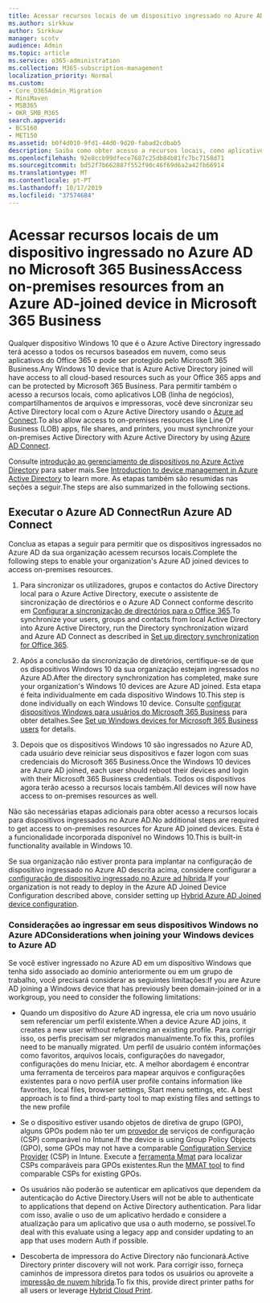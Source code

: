 ```yaml
---
title: Acessar recursos locais de um dispositivo ingressado no Azure AD no Microsoft 365 Business
ms.author: sirkkuw
author: Sirkkuw
manager: scotv
audience: Admin
ms.topic: article
ms.service: o365-administration
ms.collection: M365-subscription-management
localization_priority: Normal
ms.custom:
- Core_O365Admin_Migration
- MiniMaven
- MSB365
- OKR_SMB_M365
search.appverid:
- BCS160
- MET150
ms.assetid: b0f4d010-9fd1-44d0-9d20-fabad2cdbab5
description: Saiba como obter acesso a recursos locais, como aplicativos de linha de negócios, compartilhamentos de arquivos e impressoras de um dispositivo do Windows 10 ingressado no Azure Active Directory.
ms.openlocfilehash: 92e8ccb99dfece7687c25db84b81fc7bc7158d71
ms.sourcegitcommit: bd52f7b662887f552f90c46f69d6a2a42fb66914
ms.translationtype: MT
ms.contentlocale: pt-PT
ms.lasthandoff: 10/17/2019
ms.locfileid: "37574684"
---
```

# <a name="access-on-premises-resources-from-an-azure-ad-joined-device-in-microsoft-365-business"></a><span data-ttu-id="f35de-103">Acessar recursos locais de um dispositivo ingressado no Azure AD no Microsoft 365 Business</span><span class="sxs-lookup"><span data-stu-id="f35de-103">Access on-premises resources from an Azure AD-joined device in Microsoft 365 Business</span></span>

<span data-ttu-id="f35de-104">Qualquer dispositivo Windows 10 que é o Azure Active Directory ingressado terá acesso a todos os recursos baseados em nuvem, como seus aplicativos do Office 365 e pode ser protegido pelo Microsoft 365 Business.</span><span class="sxs-lookup"><span data-stu-id="f35de-104">Any Windows 10 device that is Azure Active Directory joined will have access to all cloud-based resources such as your Office 365 apps and can be protected by Microsoft 365 Business.</span></span> <span data-ttu-id="f35de-105">Para permitir também o acesso a recursos locais, como aplicativos LOB (linha de negócios), compartilhamentos de arquivos e impressoras, você deve sincronizar seu Active Directory local com o Azure Active Directory usando o [Azure ad Connect](https://docs.microsoft.com/en-us/azure/active-directory/connect/active-directory-aadconnect).</span><span class="sxs-lookup"><span data-stu-id="f35de-105">To also allow access to on-premises resources like Line Of Business (LOB) apps, file shares, and printers, you must synchronize your on-premises Active Directory with Azure Active Directory by using [Azure AD Connect](https://docs.microsoft.com/en-us/azure/active-directory/connect/active-directory-aadconnect).</span></span> 

<span data-ttu-id="f35de-106">Consulte [introdução ao gerenciamento de dispositivos no Azure Active Directory](https://docs.microsoft.com/en-us/azure/active-directory/device-management-introduction) para saber mais.</span><span class="sxs-lookup"><span data-stu-id="f35de-106">See [Introduction to device management in Azure Active Directory](https://docs.microsoft.com/en-us/azure/active-directory/device-management-introduction) to learn more.</span></span>
<span data-ttu-id="f35de-107">As etapas também são resumidas nas seções a seguir.</span><span class="sxs-lookup"><span data-stu-id="f35de-107">The steps are also summarized in the following sections.</span></span>

## <a name="run-azure-ad-connect"></a><span data-ttu-id="f35de-108">Executar o Azure AD Connect</span><span class="sxs-lookup"><span data-stu-id="f35de-108">Run Azure AD Connect</span></span>

<span data-ttu-id="f35de-109">Conclua as etapas a seguir para permitir que os dispositivos ingressados no Azure AD da sua organização acessem recursos locais.</span><span class="sxs-lookup"><span data-stu-id="f35de-109">Complete the following steps to enable your organization's Azure AD joined devices to access on-premises resources.</span></span>
  
1. <span data-ttu-id="f35de-110">Para sincronizar os utilizadores, grupos e contactos do Active Directory local para o Azure Active Directory, execute o assistente de sincronização de directórios e o Azure AD Connect conforme descrito em [Configurar a sincronização de directórios para o Office 365](https://support.office.com/article/1b3b5318-6977-42ed-b5c7-96fa74b08846).</span><span class="sxs-lookup"><span data-stu-id="f35de-110">To synchronize your users, groups and contacts from local Active Directory into Azure Active Directory, run the Directory synchronization wizard and Azure AD Connect as described in [Set up directory synchronization for Office 365](https://support.office.com/article/1b3b5318-6977-42ed-b5c7-96fa74b08846).</span></span>
    
2. <span data-ttu-id="f35de-111">Após a conclusão da sincronização de diretórios, certifique-se de que os dispositivos Windows 10 da sua organização estejam ingressados no Azure AD.</span><span class="sxs-lookup"><span data-stu-id="f35de-111">After the directory synchronization has completed, make sure your organization's Windows 10 devices are Azure AD joined.</span></span> <span data-ttu-id="f35de-112">Esta etapa é feita individualmente em cada dispositivo Windows 10.</span><span class="sxs-lookup"><span data-stu-id="f35de-112">This step is done individually on each Windows 10 device.</span></span> <span data-ttu-id="f35de-113">Consulte [configurar dispositivos Windows para usuários do Microsoft 365 Business](set-up-windows-devices.md) para obter detalhes.</span><span class="sxs-lookup"><span data-stu-id="f35de-113">See [Set up Windows devices for Microsoft 365 Business users](set-up-windows-devices.md) for details.</span></span> 
    
3. <span data-ttu-id="f35de-114">Depois que os dispositivos Windows 10 são ingressados no Azure AD, cada usuário deve reiniciar seus dispositivos e fazer logon com suas credenciais do Microsoft 365 Business.</span><span class="sxs-lookup"><span data-stu-id="f35de-114">Once the Windows 10 devices are Azure AD joined, each user should reboot their devices and login with their Microsoft 365 Business credentials.</span></span> <span data-ttu-id="f35de-115">Todos os dispositivos agora terão acesso a recursos locais também.</span><span class="sxs-lookup"><span data-stu-id="f35de-115">All devices will now have access to on-premises resources as well.</span></span>
    
<span data-ttu-id="f35de-116">Não são necessárias etapas adicionais para obter acesso a recursos locais para dispositivos ingressados no Azure AD.</span><span class="sxs-lookup"><span data-stu-id="f35de-116">No additional steps are required to get access to on-premises resources for Azure AD joined devices.</span></span> <span data-ttu-id="f35de-117">Esta é a funcionalidade incorporada disponível no Windows 10.</span><span class="sxs-lookup"><span data-stu-id="f35de-117">This is built-in functionality available in Windows 10.</span></span> 
  
<span data-ttu-id="f35de-118">Se sua organização não estiver pronta para implantar na configuração de dispositivo ingressado no Azure AD descrita acima, considere configurar a [configuração de dispositivo ingressado no Azure ad híbrida](manage-windows-devices.md).</span><span class="sxs-lookup"><span data-stu-id="f35de-118">If your organization is not ready to deploy in the Azure AD Joined Device Configuration described above, consider setting up [Hybrid Azure AD Joined device configuration](manage-windows-devices.md).</span></span>
  
### <a name="considerations-when-joining-your-windows-devices-to-azure-ad"></a><span data-ttu-id="f35de-119">Considerações ao ingressar em seus dispositivos Windows no Azure AD</span><span class="sxs-lookup"><span data-stu-id="f35de-119">Considerations when joining your Windows devices to Azure AD</span></span>

<span data-ttu-id="f35de-120">Se você estiver ingressado no Azure AD em um dispositivo Windows que tenha sido associado ao domínio anteriormente ou em um grupo de trabalho, você precisará considerar as seguintes limitações:</span><span class="sxs-lookup"><span data-stu-id="f35de-120">If you are Azure AD joining a Windows device that has previously been domain-joined or in a workgroup, you need to consider the following limitations:</span></span>
  
- <span data-ttu-id="f35de-121">Quando um dispositivo do Azure AD ingressa, ele cria um novo usuário sem referenciar um perfil existente.</span><span class="sxs-lookup"><span data-stu-id="f35de-121">When a device Azure AD joins, it creates a new user without referencing an existing profile.</span></span> <span data-ttu-id="f35de-122">Para corrigir isso, os perfis precisam ser migrados manualmente.</span><span class="sxs-lookup"><span data-stu-id="f35de-122">To fix this, profiles need to be manually migrated.</span></span> <span data-ttu-id="f35de-123">Um perfil de usuário contém informações como favoritos, arquivos locais, configurações do navegador, configurações do menu Iniciar, etc. A melhor abordagem é encontrar uma ferramenta de terceiros para mapear arquivos e configurações existentes para o novo perfil</span><span class="sxs-lookup"><span data-stu-id="f35de-123">A user profile contains information like favorites, local files, browser settings, Start menu settings, etc. A best approach is to find a third-party tool to map existing files and settings to the new profile</span></span>

- <span data-ttu-id="f35de-124">Se o dispositivo estiver usando objetos de diretiva de grupo (GPO), alguns GPOs podem não ter um [provedor de](https://docs.microsoft.com/windows/configuration/provisioning-packages/how-it-pros-can-use-configuration-service-providers) serviços de configuração (CSP) comparável no Intune.</span><span class="sxs-lookup"><span data-stu-id="f35de-124">If the device is using Group Policy Objects (GPO), some GPOs may not have a comparable [Configuration Service Provider](https://docs.microsoft.com/windows/configuration/provisioning-packages/how-it-pros-can-use-configuration-service-providers) (CSP) in Intune.</span></span> <span data-ttu-id="f35de-125">Execute a [ferramenta Mmat](https://www.microsoft.com/download/details.aspx?id=45520) para localizar CSPs comparáveis para GPOs existentes.</span><span class="sxs-lookup"><span data-stu-id="f35de-125">Run the [MMAT tool](https://www.microsoft.com/download/details.aspx?id=45520) to find comparable CSPs for existing GPOs.</span></span>

- <span data-ttu-id="f35de-126">Os usuários não poderão se autenticar em aplicativos que dependem da autenticação do Active Directory.</span><span class="sxs-lookup"><span data-stu-id="f35de-126">Users will not be able to authenticate to applications that depend on Active Directory authentication.</span></span> <span data-ttu-id="f35de-127">Para lidar com isso, avalie o uso de um aplicativo herdado e considere a atualização para um aplicativo que usa o auth moderno, se possível.</span><span class="sxs-lookup"><span data-stu-id="f35de-127">To deal with this evaluate using a legacy app and consider updating to an app that uses modern Auth if possible.</span></span>

- <span data-ttu-id="f35de-128">Descoberta de impressora do Active Directory não funcionará.</span><span class="sxs-lookup"><span data-stu-id="f35de-128">Active Directory printer discovery will not work.</span></span> <span data-ttu-id="f35de-129">Para corrigir isso, forneça caminhos de impressora diretos para todos os usuários ou aproveite a [impressão de nuvem híbrida](https://docs.microsoft.com/windows-server/administration/hybrid-cloud-print/hybrid-cloud-print-deploy).</span><span class="sxs-lookup"><span data-stu-id="f35de-129">To fix this, provide direct printer paths for all users or leverage [Hybrid Cloud Print](https://docs.microsoft.com/windows-server/administration/hybrid-cloud-print/hybrid-cloud-print-deploy).</span></span>
